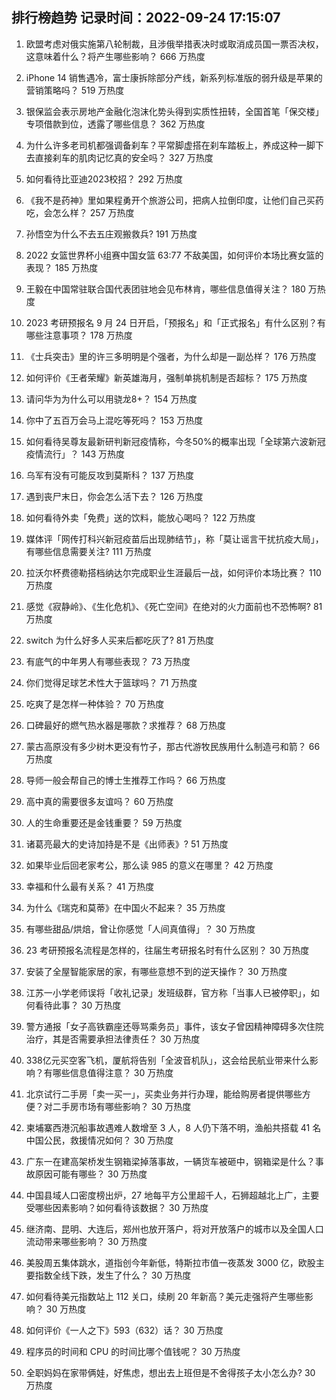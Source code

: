 
## 排行榜趋势 记录时间：2022-09-24 17:15:07
  
  1. 欧盟考虑对俄实施第八轮制裁，且涉俄举措表决时或取消成员国一票否决权，这意味着什么？将产生哪些影响？ 666 万热度
    
  2. iPhone 14 销售遇冷，富士康拆除部分产线，新系列标准版的弱升级是苹果的营销策略吗？ 519 万热度
    
  3. 银保监会表示房地产金融化泡沫化势头得到实质性扭转，全国首笔「保交楼」专项借款到位，透露了哪些信息？ 362 万热度
    
  4. 为什么许多老司机都强调备刹车？平常脚虚搭在刹车踏板上，养成这种一脚下去直接刹车的肌肉记忆真的安全吗？ 327 万热度
    
  5. 如何看待比亚迪2023校招？ 292 万热度
    
  6. 《我不是药神》里如果程勇开个旅游公司，把病人拉倒印度，让他们自己买药吃，会怎么样？ 257 万热度
    
  7. 孙悟空为什么不去五庄观搬救兵? 191 万热度
    
  8. 2022 女篮世界杯小组赛中国女篮 63:77 不敌美国，如何评价本场比赛女篮的表现？ 185 万热度
    
  9. 王毅在中国常驻联合国代表团驻地会见布林肯，哪些信息值得关注？ 180 万热度
    
  10. 2023 考研预报名 9 月 24 日开启，「预报名」和「正式报名」有什么区别？有哪些注意事项？ 178 万热度
    
  11. 《士兵突击》里的许三多明明是个强者，为什么却是一副怂样？ 176 万热度
    
  12. 如何评价《王者荣耀》新英雄海月，强制单挑机制是否超标？ 175 万热度
    
  13. 请问华为为什么可以用骁龙8+？ 154 万热度
    
  14. 你中了五百万会马上混吃等死吗？ 153 万热度
    
  15. 如何看待吴尊友最新研判新冠疫情称，今冬50%的概率出现「全球第六波新冠疫情流行」？ 143 万热度
    
  16. 乌军有没有可能反攻到莫斯科？ 137 万热度
    
  17. 遇到丧尸末日，你会怎么活下去？ 126 万热度
    
  18. 如何看待外卖「免费」送的饮料，能放心喝吗？ 122 万热度
    
  19. 媒体评「网传打科兴新冠疫苗后出现肺结节」，称「莫让谣言干扰抗疫大局」，有哪些信息需要关注? 111 万热度
    
  20. 拉沃尔杯费德勒搭档纳达尔完成职业生涯最后一战，如何评价本场比赛？ 110 万热度
    
  21. 感觉《寂静岭》、《生化危机》、《死亡空间》在绝对的火力面前也不恐怖啊? 81 万热度
    
  22. switch 为什么好多人买来后都吃灰了? 81 万热度
    
  23. 有底气的中年男人有哪些表现？ 73 万热度
    
  24. 你们觉得足球艺术性大于篮球吗？ 71 万热度
    
  25. 吃爽了是怎样一种体验？ 70 万热度
    
  26. 口碑最好的燃气热水器是哪款？求推荐？ 68 万热度
    
  27. 蒙古高原没有多少树木更没有竹子，那古代游牧民族用什么制造弓和箭？ 66 万热度
    
  28. 导师一般会帮自己的博士生推荐工作吗？ 66 万热度
    
  29. 高中真的需要很多友谊吗？ 60 万热度
    
  30. 人的生命重要还是金钱重要？ 59 万热度
    
  31. 诸葛亮最大的史诗加持是不是《出师表》? 51 万热度
    
  32. 如果毕业后回老家考公，那么读 985 的意义在哪里？ 42 万热度
    
  33. 幸福和什么最有关系？ 41 万热度
    
  34. 为什么《瑞克和莫蒂》在中国火不起来？ 35 万热度
    
  35. 有哪些甜品/烘焙，曾让你感觉「人间真值得」？ 30 万热度
    
  36. 23 考研预报名流程是怎样的，往届生考研报名时有什么区别？ 30 万热度
    
  37. 安装了全屋智能家居的家，有哪些意想不到的逆天操作？ 30 万热度
    
  38. 江苏一小学老师误将「收礼记录」发班级群，官方称「当事人已被停职」，如何看待此事？ 30 万热度
    
  39. 警方通报「女子高铁霸座还辱骂乘务员」事件，该女子曾因精神障碍多次住院治疗，其是否需要承担法律责任？ 30 万热度
    
  40. 338亿元买空客飞机，厦航将告别「全波音机队」，这会给民航业带来什么影响？有哪些信息值得注意？ 30 万热度
    
  41. 北京试行二手房「卖一买一」，买卖业务并行办理，能给购房者提供哪些方便？对二手房市场有哪些影响？ 30 万热度
    
  42. 柬埔寨西港沉船事故遇难人数增至 3 人，8 人仍下落不明，渔船共搭载 41 名中国公民，救援情况如何？ 30 万热度
    
  43. 广东一在建高架桥发生钢箱梁掉落事故，一辆货车被砸中，钢箱梁是什么？事故原因可能有哪些？ 30 万热度
    
  44. 中国县域人口密度榜出炉，27 地每平方公里超千人，石狮超越北上广，主要受哪些因素影响？如何看待该数据？ 30 万热度
    
  45. 继济南、昆明、大连后，郑州也放开落户，将对开放落户的城市以及全国人口流动带来哪些影响？ 30 万热度
    
  46. 美股周五集体跳水，道指创今年新低，特斯拉市值一夜蒸发 3000 亿，欧股主要指数全线下跌，发生了什么？ 30 万热度
    
  47. 如何看待美元指数站上 112 关口，续刷 20 年新高？美元走强将产生哪些影响？ 30 万热度
    
  48. 如何评价《一人之下》593（632）话？ 30 万热度
    
  49. 程序员的时间和 CPU 的时间比哪个值钱呢？ 30 万热度
    
  50. 全职妈妈在家带俩娃，好焦虑，想出去上班但是不舍得孩子太小怎么办? 30 万热度
    